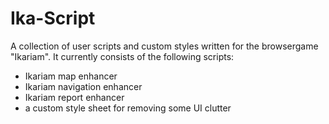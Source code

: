 # Ika-Script
A collection of user scripts and custom styles written for the browsergame "Ikariam". 
It currently consists of the following scripts:

- Ikariam map enhancer
- Ikariam navigation enhancer
- Ikariam report enhancer
- a custom style sheet for removing some UI clutter
